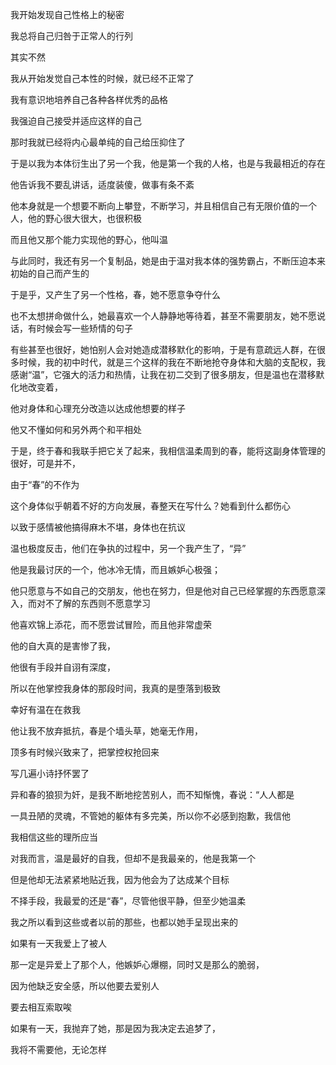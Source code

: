 我开始发现自己性格上的秘密

我总将自己归咎于正常人的行列

其实不然

我从开始发觉自己本性的时候，就已经不正常了

我有意识地培养自己各种各样优秀的品格

我强迫自己接受并适应这样的自己

那时我就已经将内心最单纯的自己给压抑住了

于是以我为本体衍生出了另一个我，他是第一个我的人格，也是与我最相近的存在

他告诉我不要乱讲话，适度装傻，做事有条不紊

他本身就是一个想要不断向上攀登，不断学习，并且相信自己有无限价值的一个人，他的野心很大很大，也很积极

而且他又那个能力实现他的野心，他叫温

与此同时，我还有另一个复制品，她是由于温对我本体的强势霸占，不断压迫本来初始的自己而产生的

于是乎，又产生了另一个性格，春，她不愿意争夺什么

也不太想拼命做什么，她最喜欢一个人静静地等待着，甚至不需要朋友，她不愿说话，有时候会写一些矫情的句子

有些甚至也很好，她怕别人会对她造成潜移默化的影响，于是有意疏远人群，在很多时候，我的初中时代，就是三个这样的我在不断地抢夺身体和大脑的支配权，我感谢“温”，它强大的活力和热情，让我在初二交到了很多朋友，但是温也在潜移默化地改变着，

他对身体和心理充分改造以达成他想要的样子

他又不懂如何和另外两个和平相处

于是，终于春和我联手把它关了起来，我相信温柔周到的春，能将这副身体管理的很好，可是并不，

由于“春”的不作为

这个身体似乎朝着不好的方向发展，春整天在写什么？她看到什么都伤心

以致于感情被他搞得麻木不堪，身体也在抗议

温也极度反击，他们在争执的过程中，另一个我产生了，“异”

他是我最讨厌的一个，他冰冷无情，而且嫉妒心极强；

他只愿意与不如自己的交朋友，他也在努力，但是他对自己已经掌握的东西愿意深入，而对不了解的东西则不愿意学习

他喜欢锦上添花，而不愿尝试冒险，而且他非常虚荣

他的自大真的是害惨了我，

他很有手段并自诩有深度，

所以在他掌控我身体的那段时间，我真的是堕落到极致

幸好有温在在救我

他让我不放弃抵抗，春是个墙头草，她毫无作用，

顶多有时候兴致来了，把掌控权抢回来

写几遍小诗抒怀罢了

异和春的狼狈为奸，是我不断地挖苦别人，而不知惭愧，春说：“人人都是

一具丑陋的灵魂，不管她的躯体有多完美，所以你不必感到抱歉，我信他

我相信这些的理所应当

对我而言，温是最好的自我，但却不是我最亲的，他是我第一个

但是他却无法紧紧地贴近我，因为他会为了达成某个目标

不择手段，我最爱的还是“春”，尽管他很平静，但至少她温柔

我之所以看到这些或者以前的那些，也都以她手呈现出来的

如果有一天我爱上了被人

那一定是异爱上了那个人，他嫉妒心爆棚，同时又是那么的脆弱，

因为他缺乏安全感，所以他要去爱别人

要去相互索取唉

如果有一天，我抛弃了她，那是因为我决定去追梦了，

我将不需要他，无论怎样

